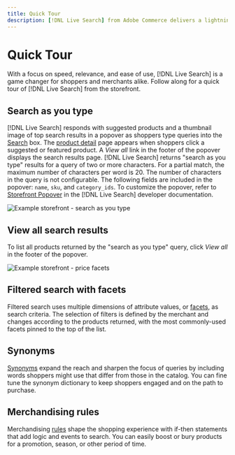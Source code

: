 ```yaml
---
title: Quick Tour
description: [!DNL Live Search] from Adobe Commerce delivers a lightning fast, super-relevant, and intuitive search experience.
---
```

# Quick Tour

With a focus on speed, relevance, and ease of use, [!DNL Live Search] is a game changer for shoppers and merchants alike. Follow along for a quick tour of [!DNL Live Search] from the storefront.

## Search as you type

[!DNL Live Search] responds with suggested products and a thumbnail image of top search results in a popover as shoppers type queries into the [Search](https://docs.magento.com/user-guide/catalog/search-quick.html) box. The [product detail](https://docs.magento.com/user-guide/quick-tour/product-page.html) page appears when shoppers  click a suggested or featured product. A _View all_ link in the footer of the popover displays the search results page.
[!DNL Live Search] returns "search as you type" results for a query of two or more characters. For a partial match, the maximum number of characters per word is 20. The number of characters in the query is not configurable. The following fields are included in the popover: `name`, `sku`, and `category_ids`.
To customize the popover, refer to [Storefront Popover](https://devdocs.magento.com/live-search/storefront-popover.html) in the [!DNL Live Search] developer documentation.

![Example storefront - search as you type](/assets/storefront-search-as-you-type.png)

## View all search results

To list all products returned by the "search as you type" query, click _View all_ in the footer of the popover.

![Example storefront - price facets](/assets/storefront-view-all-search-results.png)

## Filtered search with facets

Filtered search uses multiple dimensions of attribute values, or [facets](facets.html), as search criteria. The selection of filters is defined by the merchant and changes according to the products returned, with the most commonly-used facets pinned to the top of the list.

## Synonyms

[Synonyms](synonyms.html) expand the reach and sharpen the focus of queries by including words shoppers might use that differ from those in the catalog. You can fine tune the synonym dictionary to keep shoppers engaged and on the path to purchase.

## Merchandising rules

Merchandising [rules](rules.html) shape the shopping experience with if-then statements that add logic and events to search. You can easily boost or bury products for a promotion, season, or other period of time.
